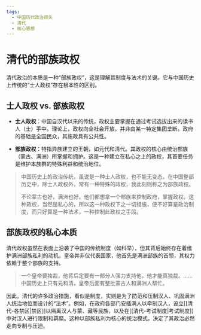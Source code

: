 ```yaml
---
tags:
  - 中国历代政治得失
  - 清代
  - 核心思想
---
```


# 清代的部族政权

清代政治的本质是一种“部族政权”，这是理解其制度与法术的关键。它与中国历史上传统的“士人政权”存在根本性的区别。

## 士人政权 vs. 部族政权

- **士人政权**：中国自汉代以来的传统，政权主要掌握在通过考试选拔出来的读书人（士）手中。理论上，政权向全社会开放，并非由某一特定集团垄断。政府的基础是全国民众，其施政具有公共性。

- **部族政权**：特指异族建立的王朝，如元代和清代。其政权的核心由统治部族（蒙古、满洲）所掌握和拥护。这是一种建立在私心之上的政权，其首要任务是维护本族群的特殊利益和统治地位。

> 中国历史上的政治传统，虽说是一种士人政权，也不能无变态。在中国整部历史中，除士人政权外，常有一种特殊的政权，我此刻则称之为部族政权。
> 
> 不论蒙古也好，满洲也好。他们都想拿一个部族来控制政府，掌握政权。这种政权，当然是私心的，所以这一种政权下之一切措施，便不好算是政治制度，而只好算是一种法术，一种控制此政权之手段。

## 部族政权的私心本质

清代政权虽然在表面上沿袭了中国的传统制度（如科举），但其背后始终存在着维护满洲部族私利的动机。皇帝并非仅代表国家，他首先是满洲部族的首领，其权力依赖于整个部族的支持。

> 一个皇帝要独裁，他背后定要有一部分人强力支持他，他才能真独裁。……中国历史上只有元和清，皇帝后面有整批蒙古人和满洲人帮忙。

因此，清代的许多政治措施，看似是制度，实则是为了防范和压制汉人、巩固满洲人统治地位而设计的“法术”。例如，在政府各部门安插满人以牵制汉人，设立[[清代-各禁区|禁区]]以隔离汉人与蒙、藏等民族，以及在[[清代-考试制度|考试制度]]中对汉人进行限制和羁縻。这种以部族私利为核心的统治模式，决定了其政治必然走向专制与压迫。
